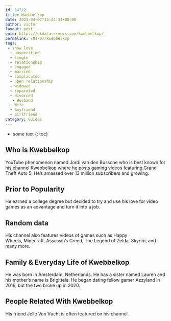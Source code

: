 ```yaml
---
id: 14712
title: Kwebbelkop
date: 2021-04-07T15:24:34+00:00
author: victor
layout: post
guid: https://ukdataservers.com/kwebbelkop/
permalink: /04/07/kwebbelkop
tags:
 - show love
  - unspecified
  - single
  - relationship
  - engaged
  - married
  - complicated
  - open relationship
  - widowed
  - separated
  - divorced
   - Husband
  - Wife
  - Boyfriend
  - Girlfriend
category: Guides
---
```


* some text
{: toc}


## Who is Kwebbelkop



YouTube phenomenon named Jordi van den Bussche who is best known for his channel Kwebbelkop where he posts gaming videos featuring Grand Theft Auto 5. He&#8217;s amassed over 13 million subscribers and growing.

                
                
                
## Prior to Popularity



He earned a college degree but decided to try and use his love for video games as an advantage and turn it into a job.

                
                
                
## Random data



His channel also features videos of games such as Happy Wheels, Minecraft, Assassin&#8217;s Creed, The Legend of Zelda, Skyrim, and many more. 

                
                
                
## Family & Everyday Life of Kwebbelkop



He was born in Amsterdam, Netherlands. He has a sister named Lauren and his mother&#8217;s name is Brigittela. He began dating fellow gamer Azzyland in 2016, but the two broke up in 2020.

                
                
                
## People Related With Kwebbelkop



His friend Jelle Van Vucht is often featured on his channel.

                
              
            
          
          
          